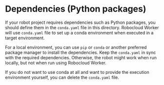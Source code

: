 # Dependencies (Python packages)

If your robot project requires dependencies such as Python packages,
you should define them in the `conda.yaml` file in this directory. Robocloud
Worker will use `conda.yaml` file to set up a conda environment when executed
in a target environment.

For a local environment, you can use `pip` or `conda` or another preferred
package manager to install the dependencies. Keep the `conda.yaml` in sync with
the required dependencies. Otherwise, the robot might work when run locally,
but not when run using Robocloud Worker.

If you do not want to use conda at all and want to provide the execution
environment yourself, you can delete the `conda.yaml` file.